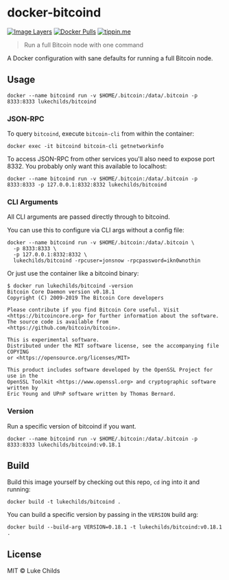 # docker-bitcoind

[![Image Layers](https://images.microbadger.com/badges/image/lukechilds/bitcoind.svg)](https://microbadger.com/images/lukechilds/bitcoind)
[![Docker Pulls](https://img.shields.io/docker/pulls/lukechilds/bitcoind.svg)](https://hub.docker.com/r/lukechilds/bitcoind/)
[![tippin.me](https://badgen.net/badge/%E2%9A%A1%EF%B8%8Ftippin.me/@lukechilds/F0918E)](https://tippin.me/@lukechilds)

> Run a full Bitcoin node with one command

A Docker configuration with sane defaults for running a full
Bitcoin node.

## Usage

```
docker --name bitcoind run -v $HOME/.bitcoin:/data/.bitcoin -p 8333:8333 lukechilds/bitcoind
```

### JSON-RPC

To query `bitcoind`, execute `bitcoin-cli` from within the container:

```
docker exec -it bitcoind bitcoin-cli getnetworkinfo
```

To access JSON-RPC from other services you'll also need to expose port 8332. You probably only want this available to localhost:

```
docker --name bitcoind run -v $HOME/.bitcoin:/data/.bitcoin -p 8333:8333 -p 127.0.0.1:8332:8332 lukechilds/bitcoind
```

### CLI Arguments

All CLI arguments are passed directly through to bitcoind.

You can use this to configure via CLI args without a config file:

```
docker --name bitcoind run -v $HOME/.bitcoin:/data/.bitcoin \
  -p 8333:8333 \
  -p 127.0.0.1:8332:8332 \
  lukechilds/bitcoind -rpcuser=jonsnow -rpcpassword=ikn0wnothin
```

Or just use the container like a bitcoind binary:

```
$ docker run lukechilds/bitcoind -version
Bitcoin Core Daemon version v0.18.1
Copyright (C) 2009-2019 The Bitcoin Core developers

Please contribute if you find Bitcoin Core useful. Visit
<https://bitcoincore.org> for further information about the software.
The source code is available from <https://github.com/bitcoin/bitcoin>.

This is experimental software.
Distributed under the MIT software license, see the accompanying file COPYING
or <https://opensource.org/licenses/MIT>

This product includes software developed by the OpenSSL Project for use in the
OpenSSL Toolkit <https://www.openssl.org> and cryptographic software written by
Eric Young and UPnP software written by Thomas Bernard.
```

### Version

Run a specific version of bitcoind if you want.

```
docker --name bitcoind run -v $HOME/.bitcoin:/data/.bitcoin -p 8333:8333 lukechilds/bitcoind:v0.18.1
```

## Build

Build this image yourself by checking out this repo, `cd` ing into it and running:

```
docker build -t lukechilds/bitcoind .
```

You can build a specific version by passing in the `VERSION` build arg:

```
docker build --build-arg VERSION=0.18.1 -t lukechilds/bitcoind:v0.18.1 .
```

## License

MIT © Luke Childs
